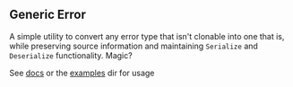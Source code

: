 ## Generic Error
A simple utility to convert any error type that isn't clonable into one that is,
while preserving source information and maintaining `Serialize` and `Deserialize` functionality.
Magic?

See [docs](https://docs.rs/generic-error) or the
[examples](https://github.com/ActuallyHappening/YMap/tree/master/generic-error/examples) dir for usage
